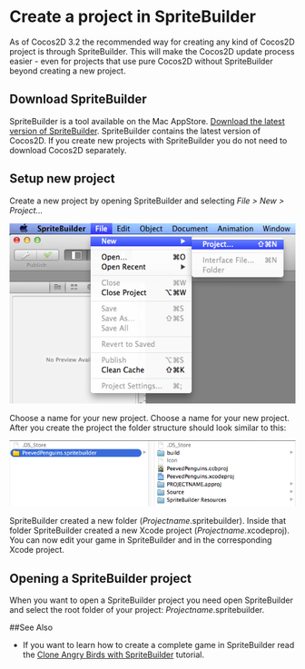 # Create a project in SpriteBuilder

As of Cocos2D 3.2 the recommended way for creating any kind of Cocos2D project is through SpriteBuilder. This will make the Cocos2D update process easier - even for projects that use pure Cocos2D without SpriteBuilder beyond creating a new project.

## Download SpriteBuilder
SpriteBuilder is a tool available on the Mac AppStore. [Download the latest version of SpriteBuilder](https://itunes.apple.com/us/app/spritebuilder/id784912885?mt=12#). SpriteBuilder contains the latest version of Cocos2D. If you create new projects with SpriteBuilder you do not need to download Cocos2D separately.

## Setup new project

Create a new project by opening SpriteBuilder and selecting *File > New > Project...*

![image](Spritebuilder_NewProject.png)

Choose a name for your new project. Choose a name for your new project. After you create the project the folder structure should look similar to this:

![image](Spritebuilder_Filesystem.png)

SpriteBuilder created a new folder (*Projectname*.spritebuilder). Inside that folder SpriteBuilder created a new Xcode project (*Projectname*.xcodeproj).
You can now edit your game in SpriteBuilder and in the corresponding Xcode project.

## Opening a SpriteBuilder project

When you want to open a SpriteBuilder project you need open SpriteBuilder and select the root folder of your project: *Projectname*.spritebuilder.

##See Also

- If you want to learn how to create a complete game in SpriteBuilder read the [Clone Angry Birds with SpriteBuilder](https://www.makegameswith.us/tutorials/getting-started-with-spritebuilder/) tutorial.